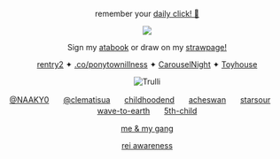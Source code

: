 <p align=center> remember your <a href="https://arab.org/click-to-help/palestine/"> daily click! 🍉</a>
<p align=center> <img src=https://komarev.com/ghpvc/?username=NAAKY0&color=af8150&style=flat-square&label=scoobysnacks+that+I+get&base=200>
<p align=center> Sign my <a href="https://alienstage.atabook.org/">atabook</a> or draw on my <a href="https://naaky0.straw.page/">strawpage!</a> 
<p align=center> <a href="https://rentry.co/-marcus-"> rentry2</a> ✦ <a href="https://rentry.co/ponytownillness">.co/ponytownillness</a> ✦ <a href="https://x.com/carouselnights">CarouselNight</a> ✦ <a href="https://toyhou.se/NAAKY0">Toyhouse</a>
<p align=center> <body><img src="https://files.catbox.moe/nfo4md.png" alt="Trulli"</body>
<p align=center> <a href="https://github.com/naaky0">@NAAKY0</a>ᅠᅠ<a href="https://github.com/clematisua">@clematisua</a>ᅠᅠ<a href="https://github.com/childhoodend">childhoodend</a>ᅠᅠ<a href="https://github.com/acheswan">acheswan</a>ᅠᅠ<a href="https://github.com/starsour">starsour</a>ᅠᅠ<a href="https://github.com/wave-to-earth">wave-to-earth</a>ᅠᅠ<a href="https://github.com/5th-child">5th-child</a>
<p align=center> <a href="https://rentry.co/carouselnightdevs">me & my gang</a>

<p align=center> <a href="https://web.archive.org/web/20240523074239/https://rentry.co/reiawareness">rei awareness</a>
